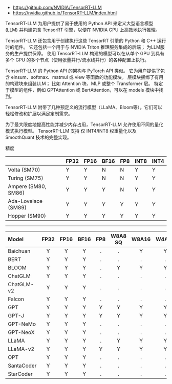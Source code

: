 

- https://github.com/NVIDIA/TensorRT-LLM
- https://nvidia.github.io/TensorRT-LLM/index.html





TensorRT-LLM 为用户提供了易于使用的 Python API 来定义大型语言模型 (LLM) 并构建包含 TensorRT 引擎，以便在 NVIDIA GPU 上高效地执行推理。 

TensorRT-LLM 还包含用于创建执行这些 TensorRT 引擎的 Python 和 C++ 运行时的组件。 它还包括一个用于与 NVIDIA Triton 推理服务集成的后端； 为LLM服务的生产提供保障。 使用 TensorRT-LLM 构建的模型可以在从单个 GPU 到具有多个 GPU 的多个节点（使用张量并行/流水线并行）的各种配置上执行。

TensorRT-LLM 的 Python API 的架构与 PyTorch API 类似。 它为用户提供了包含 einsum、softmax、matmul 或 view 等函数的功能模块。 层模块捆绑了有用的构建块来组装LLM； 比如 Attention 块、MLP 或整个 Transformer 层。 特定于模型的组件，例如 GPTAttention 或 BertAttention，可以在 models 模块中找到。

TensorRT-LLM 附带了几种预定义的流行模型（LLaMA、Bloom等）。它们可以轻松修改和扩展以满足定制需求。 

为了最大限度地提高性能并减少内存占用，TensorRT-LLM 允许使用不同的量化模式执行模型。 TensorRT-LLM 支持 仅 INT4/INT8 权重量化以及 SmoothQuant 技术的完整实现。



精度



|                              | FP32  | FP16  | BF16  | FP8  | INT8 | INT4 |
| :--------------------------- | :---- | :---- | :---- | :--- | :--- | :--- |
| Volta (SM70)                 | Y     | Y     | N     | N    | Y    | Y    |
| Turing (SM75)                | Y     | Y     | N     | N    | Y    | Y    |
| Ampere (SM80, SM86)          | Y     | Y     | Y     | N    | Y    | Y    |
| Ada-Lovelace (SM89)          | Y     | Y     | Y     | Y    | Y    | Y    |
| Hopper (SM90)                | Y     | Y     | Y     | Y    | Y    | Y    |


----


| Model                       | FP32 | FP16 | BF16 | FP8  | W8A8 SQ | W8A16 | W4A16 | W4A16 AWQ | W4A16 GPTQ |
| :-------------------------- | :--: | :--: | :--: | :--: | :-----: | :---: | :---: | :-------: | :--------: |
| Baichuan                    | Y    | Y    | Y    | .    | .       | Y     | Y     | .         | .          |
| BERT                        | Y    | Y    | Y    | .    | .       | .     | .     | .         | .          |
| BLOOM                       | Y    | Y    | Y    | .    | Y       | Y     | Y     | .         | .          |
| ChatGLM                     | Y    | Y    | Y    | .    | .       | .     | .     | .         | .          |
| ChatGLM-v2                  | Y    | Y    | Y    | .    | .       | .     | .     | .         | .          |
| Falcon                      | Y    | Y    | Y    | .    | .       | .     | .     | .         | .          |
| GPT                         | Y    | Y    | Y    | Y    | Y       | Y     | Y     | .         | .          |
| GPT-J                       | Y    | Y    | Y    | Y    | Y       | Y     | Y     | Y         | .          |
| GPT-NeMo                    | Y    | Y    | Y    | .    | .       | .     | .     | .         | .          |
| GPT-NeoX                    | Y    | Y    | Y    | .    | .       | .     | .     | .         | Y          |
| LLaMA                       | Y    | Y    | Y    | .    | Y       | Y     | Y     | Y         | Y          |
| LLaMA-v2                    | Y    | Y    | Y    | Y    | Y       | Y     | Y     | Y         | Y          |
| OPT                         | Y    | Y    | Y    | .    | .       | .     | .     | .         | .          |
| SantaCoder                  | Y    | Y    | Y    | .    | .       | .     | .     | .         | .          |
| StarCoder                   | Y    | Y    | Y    | .    | .       | .     | .     | .         | .          |











